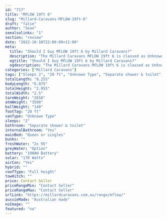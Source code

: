 ```yaml
---
id: "717"
title: "MFLOW 19ft 6"
slug: "Millard-Caravans-MFLOW-19ft-6"
draft: "false"
author: "Sean"
seealsolinks: "1"
section: "review"
date: "2022-10-10T22:00:09+11:00"
meta:
  title: "Should I buy MFLOW 19ft 6 by Millard Caravans?"
  description: "The Millard Caravans MFLOW 19ft 6 is classed as Unknown Type, and sleeps 2 people. It is Australian made and comes in at 20 ft. It generally has Separate shower & toilet."
  ogtitle: "Should I buy MFLOW 19ft 6 by Millard Caravans?"
  ogdescription: "The Millard Caravans MFLOW 19ft 6 is classed as Unknown Type, and sleeps 2 people. It is Australian made and comes in at 20 ft. It generally has Separate shower & toilet."
categories: ["Millard Caravans"]
tags: ["Sleeps 2", "20 ft", "Unknown Type", "Separate shower & toilet", "Full height", "Price Unknown", "Australian made"]
totalLength: "8.255"
bodyLength: "6.075"
totalHeight: "2.955"
totalWidth: "2.5"
tareWeight: "2650"
atmWeight: "3500"
ballWeight: "140"
footTag: "20 ft"
vanType: "Unknown Type"
sleeps: "2"
bathroom: "Separate shower & toilet"
internalBathroom: "Yes"
mainBed: "Queen or singles"
bunks: ""
freshWater: "2x 95"
greyWater: "Option"
battery: "100AH Battery"
solar: "170 Watts"
airCon: "Yes"
hybrid: ""
roofType: "Full height"
towHitch: ""
price: Contact Seller
priceRangeMin: "Contact Seller"
priceRangeMax: "Contact Seller"
urlLink: "https://millardcaravans.com.au/range/mflow/"
aussieMade: "Australian made"
noImage: ""
featured: "no"
---
```

